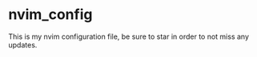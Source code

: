 # nvim_config
This is my nvim configuration file, be sure to star in order to not miss any updates.
